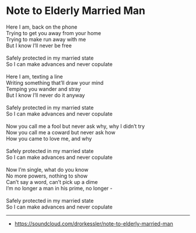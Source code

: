 # Note to Elderly Married Man

Here I am, back on the phone\
Trying to get you away from your home\
Trying to make run away with me\
But I know I’ll never be free\
\
Safely protected in my married state\
So I can make advances and never copulate\
\
Here I am, texting a line\
Writing something that’ll draw your mind\
Temping you wander and stray\
But I know I’ll never do it anyway\
\
Safely protected in my married state\
So I can make advances and never copulate\
\
Now you call me a fool but never ask why, why I didn’t try\
Now you call me a coward but never ask how\
How you came to love me, and why\
\
Safely protected in my married state\
So I can make advances and never copulate\
\
Now I’m single, what do you know\
No more powers, nothing to show\
Can’t say a word, can’t pick up a dime\
I’m no longer a man in his prime, no longer -\
\
Safely protected in my married state\
So I can make advances and never copulate

---
- https://soundcloud.com/drorkessler/note-to-elderly-married-man
